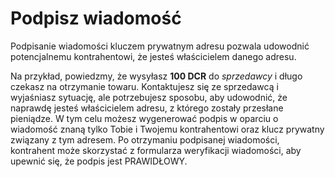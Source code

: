 # Podpisz wiadomość

Podpisanie wiadomości kluczem prywatnym adresu pozwala udowodnić potencjalnemu kontrahentowi, że jesteś właścicielem danego adresu.

Na przykład, powiedzmy, że wysyłasz **100 DCR** do _sprzedawcy_ i długo czekasz na otrzymanie towaru. Kontaktujesz się ze sprzedawcą i wyjaśniasz sytuację, ale potrzebujesz sposobu, aby udowodnić, że naprawdę jesteś właścicielem adresu, z którego zostały przesłane pieniądze. W tym celu możesz wygenerować podpis w oparciu o wiadomość znaną tylko Tobie i Twojemu kontrahentowi oraz klucz prywatny związany z tym adresem. Po otrzymaniu podpisanej wiadomości, kontrahent może skorzystać z formularza weryfikacji wiadomości, aby upewnić się, że podpis jest PRAWIDŁOWY.
